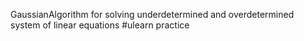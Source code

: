 GaussianAlgorithm for solving underdetermined and overdetermined system of linear equations  #ulearn practice
